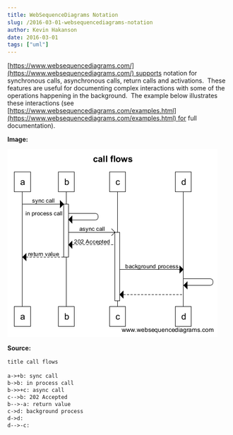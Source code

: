 ```yaml
---
title: WebSequenceDiagrams Notation
slug: /2016-03-01-websequencediagrams-notation
author: Kevin Hakanson
date: 2016-03-01
tags: ["uml"]
---
```

[https://www.websequencediagrams.com/](https://www.websequencediagrams.com/) supports notation for synchronous calls, asynchronous calls, return calls and activations.  These features are useful for documenting complex interactions with some of the operations happening in the background.  The example below illustrates these interactions (see [https://www.websequencediagrams.com/examples.html](https://www.websequencediagrams.com/examples.html) for full documentation).

**Image:**

[![call flows](  images/call+flows.png)](  images/call+flows.png)

**Source:**

```
title call flows  
  
a->+b: sync call  
b->b: in process call  
b->>+c: async call  
c-->b: 202 Accepted  
b-->-a: return value  
c->d: background process  
d->d:  
d-->-c:  
```